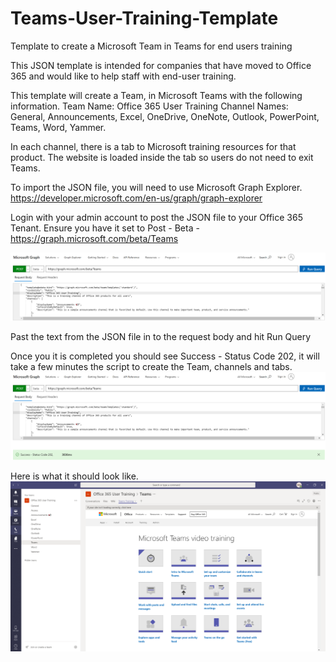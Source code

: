 # Teams-User-Training-Template
Template to create a Microsoft Team in Teams for end users training

This JSON template is intended for companies that have moved to Office 365 and would like to help staff with end-user training.

This template will create a Team, in Microsoft Teams with the following information.
Team Name:		Office 365 User Training
Channel Names:	General, Announcements, Excel, OneDrive, OneNote, Outlook, PowerPoint, Teams, Word, Yammer.

In each channel, there is a tab to Microsoft training resources for that product. The website is loaded inside the tab so users do not need to exit Teams.

To import the JSON file, you will need to use Microsoft Graph Explorer.
https://developer.microsoft.com/en-us/graph/graph-explorer

Login with your admin account to post the JSON file to your Office 365 Tenant. Ensure you have it set to Post - Beta - https://graph.microsoft.com/beta/Teams

![](images/Microsoft%20Graph%20Explorer%20Post.png)

Past the text from the JSON file in to the request body and hit Run Query

Once you it is completed you should see Success - Status Code 202, it will take a few minutes the script to create the Team, channels and tabs.
![](images/Microsoft%20Graph%20Explorer%20Post%20Success.png)

Here is what it should look like.
![](images/Microsoft%20Teams%20Office%20user%20Training.png)
